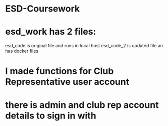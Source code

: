 # ESD-Coursework

# esd_work has 2 files:
 esd_code is original file and runs in local host
 esd_code_2 is updated file an has docker files
 
 
# I made functions for Club Representative user account
# there is admin and club rep account details to sign in with
